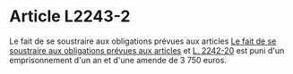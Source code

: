 # Article L2243-2

Le fait de se soustraire aux obligations prévues aux articles [Le fait de se soustraire aux obligations prévues aux articles][1] et [L. 2242-20][2] est puni d'un emprisonnement d'un an et d'une amende de 3 750 euros.

 [1]: /affichCodeArticle.do?cidTexte=LEGITEXT000006072050&idArticle=LEGIARTI000006901751&dateTexte=&categorieLien=cid
 [2]: /affichCodeArticle.do?cidTexte=LEGITEXT000006072050&idArticle=LEGIARTI000019348197&dateTexte=&categorieLien=cid